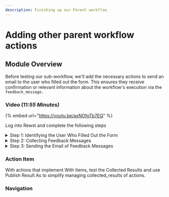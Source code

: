 ```yaml
---
description: Finishing up our Parent workflow
---
```


# Adding other parent workflow actions

## Module Overview

Before testing our sub-workflow, we'll add the necessary actions to send an email to the user who filled out the form. This ensures they receive confirmation or relevant information about the workflow's execution via the `feedback_message.`

### Video (1&#x31;_:55 Minutes)_

{% embed url="https://youtu.be/axNOfoTb7EQ" %}

Log into Rewst and complete the following steps

<details>

<summary>Step 1: Identifying the User Who Filled Out the Form</summary>

1. **Add** the Microsoft Graph Get User action in the parent workflow
2. **Connect** the On Success transition to update\_groups
3. **Select** the action
4. **Rename** the action "get\_user"
5. **Select** the On Success transition of get\_user
6. **Create** a Data Alias
   1. **Name**: target\_user
   2. **Value:** `{{ RESULT.result.data.value }}`

</details>

<details>

<summary>Step 2: Collecting Feedback Messages</summary>

1. **Add** a noop below update\_groups
2. **Connect** the On Success transition of update\_groups to the noop.
3. **Rename** the noop "list\_feedback\_messages"
4. **Create** a Data Alias
   1. Name: `feedback_message_list`
   2.  Value:&#x20;

       ```django
       {{- 
          [
             message.result.feedback_message
             for message in TASKS.update_groups.collected_results
          ]
       -}}
       ```

</details>

<details>

<summary>Step 3:  Sending the Email of Feedback Messages</summary>

1. **Add** the sendmail action below list\_feedback\_messages
2. **Connect** the On Success transition from list\_feedback\_messages to sendmail.
3. **Rename** the action to send\_mail
4. **Select** send\_mail
5. **Configure** send\_mail
   1. **Recipient:** `{{ CTX.user.username }}`
   2. **Subject:** Your request to update Microsoft Groups for the User `{{ CTX.target_user.displayName | d }}`.
   3. **Title:** Your request to update Microsoft Groups for the User `{{ CTX.target_user.displayName | d }}`.
   4.  **Message:** Here are the results of your request to update Microsoft Groups for the User `{{ CTX.target_user.displayName | d }}`.

       `{{ CTX.feedback_message_list | join("\n* ")}}`

</details>

### Action Item

With actions that implement With Items, test the Collected Results and use Publish Result As to simplify managing collected\_results of actions.

### Navigation
